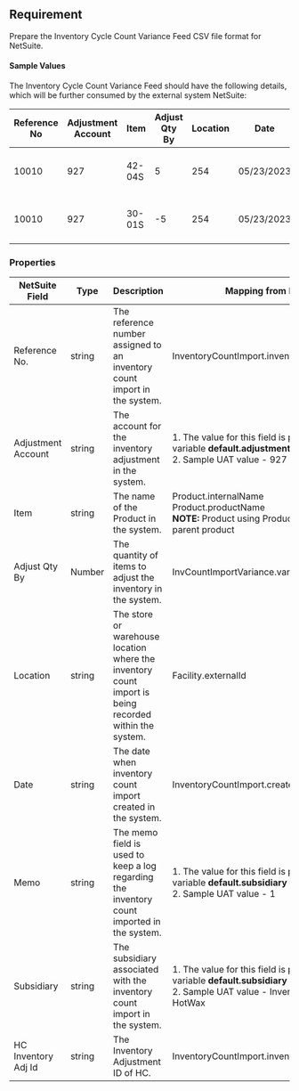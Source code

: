 ## Requirement

Prepare the Inventory Cycle Count Variance Feed CSV file format for NetSuite.

#### Sample Values

The Inventory Cycle Count Variance Feed should have the following details, which will be further consumed by the external system NetSuite:

| Reference No | Adjustment Account | Item | Adjust Qty By | Location | Date | Memo | Subsidiary | HC Inventory Adj |
|--------------|--------------------|------|---------------|----------|------|------|------------|------------------|
| 10010 | 927 | 42-04S | 5 | 254 | 05/23/2023 | Inventory cycle count by HotWax | 1 | 10010 |
| 10010 | 927 | 30-01S | \-5 | 254 | 05/23/2023 | Inventory cycle count by HotWax | 1 | 10010 |


### Properties
| NetSuite Field        | Type   | Description                                                       | Mapping from HC Entity                         |
|-----------------------|--------|-------------------------------------------------------------------|------------------------------------------------|
| Reference No.         | string | The reference number assigned to an inventory count import in the system. | InventoryCountImport.inventoryCountImportId |
| Adjustment Account    | string | The account for the inventory adjustment in the system.          | 1. The value for this field is prepared using the variable **default.adjustmentAccount** in NiFi. <br/> 2. Sample UAT value - 927 |
| Item                  | string | The name of the Product in the system.                            | Product.internalName <br/> Product.productName <br/> **NOTE:** Product using ProductAssoc to get the parent product |
| Adjust Qty By         | Number | The quantity of items to adjust the inventory in the system.     | InvCountImportVariance.varianceQuantityOnHand |
| Location              | string | The store or warehouse location where the inventory count import is being recorded within the system. | Facility.externalId   |
| Date                  | string | The date when inventory count import created in the system.      | InventoryCountImport.createdDate |
| Memo                  | string | The memo field is used to keep a log regarding the inventory count imported in the system. | 1. The value for this field is prepared using the variable **default.subsidiary** in NiFi. <br/> 2. Sample UAT value - 1 |
| Subsidiary            | string | The subsidiary associated with the inventory count import in the system. | 1. The value for this field is prepared using the variable **default.subsidiary** in NiFi. <br/> 2. Sample UAT value - Inventory cycle count by HotWax |
| HC Inventory Adj Id   | string | The Inventory Adjustment ID of HC.                                | InventoryCountImport.inventoryCountImportId |
